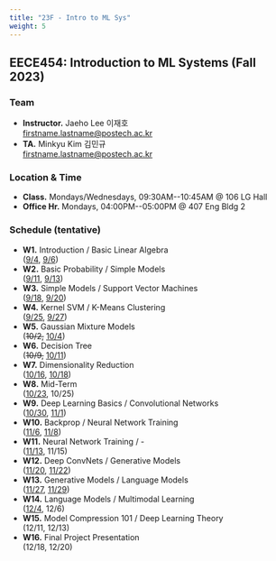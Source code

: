 ```yaml
---
title: "23F - Intro to ML Sys"
weight: 5
---
```


## **EECE454: Introduction to ML Systems (Fall 2023)**

### **Team**
- **Instructor.** Jaeho Lee 이재호  
[firstname.lastname@postech.ac.kr](mailto:jaeho.lee@postech.ac.kr)
- **TA.** Minkyu Kim 김민규  
[firstname.lastname@postech.ac.kr](mailto:minkyu.kim@postech.ac.kr)

### **Location & Time**
- **Class.** Mondays/Wednesdays, 09:30AM--10:45AM @ 106 LG Hall
- **Office Hr.** Mondays, 04:00PM--05:00PM @ 407 Eng Bldg 2


### **Schedule (tentative)**
- **W1.** Introduction / Basic Linear Algebra  
([9/4](1_intro.pdf), [9/6](2_linalg.pdf))
- **W2.** Basic Probability / Simple Models  
([9/11](3_mathcontd.pdf), [9/13](4_suplearn.pdf)) 
- **W3.** Simple Models / Support Vector Machines  
([9/18](5_simplemodels.pdf), [9/20](6_svm.pdf))
- **W4.** Kernel SVM / K-Means Clustering  
([9/25](7_kernel_svm.pdf), [9/27](8_kmeans.pdf))
- **W5.** Gaussian Mixture Models  
(~~10/2,~~ [10/4](9_gmm.pdf))
- **W6.** Decision Tree  
(~~10/9,~~ [10/11](10_tree.pdf))
- **W7.** Dimensionality Reduction  
([10/16](11_dimred.pdf), [10/18](12_dimred2.pdf))
- **W8.** Mid-Term  
([10/23](00_midtermreview.pdf), 10/25)
- **W9.** Deep Learning Basics / Convolutional Networks  
([10/30](13_deeplearning.pdf), [11/1](14_convolution.pdf))
- **W10.** Backprop / Neural Network Training   
([11/6](15_backprop.pdf), [11/8](16_training_1.pdf))
- **W11.** Neural Network Training / -  
([11/13](17_training_2.pdf), 11/15)
- **W12.** Deep ConvNets / Generative Models  
([11/20](18_cnns.pdf), [11/22](19_generative.pdf))
- **W13.** Generative Models / Language Models  
([11/27](20_generative_2.pdf), [11/29](21_languagemodels.pdf))
- **W14.** Language Models / Multimodal Learning  
([12/4](22_languagemodels2.pdf), 12/6)
- **W15.** Model Compression 101 / Deep Learning Theory   
(12/11, 12/13)
- **W16.** Final Project Presentation  
(12/18, 12/20)